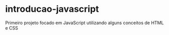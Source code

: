 # introducao-javascript
Primeiro projeto focado em JavaScript utilizando alguns conceitos de HTML e CSS
